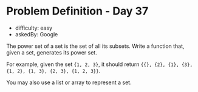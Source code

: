 # Problem Definition - Day 37 
 - difficulty: easy
 - askedBy: Google

The power set of a set is the set of all its subsets. Write a function that, given a set, generates its power set.

For example, given the set `{1, 2, 3}`, it should return `{{}, {2}, {1}, {3}, {1, 2}, {1, 3}, {2, 3}, {1, 2, 3}}`.

You may also use a list or array to represent a set. 